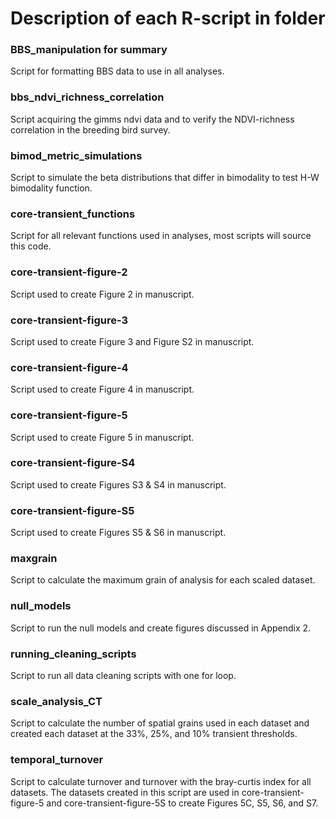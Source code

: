 # Description of each R-script in folder

### BBS_manipulation for summary
Script for formatting BBS data to use in all analyses.
### bbs_ndvi_richness_correlation
Script acquiring the gimms ndvi data and to verify the NDVI-richness correlation in the breeding bird survey.
### bimod_metric_simulations
Script to simulate the beta distributions that differ in bimodality to test H-W bimodality function.
### core-transient_functions
Script for all relevant functions used in analyses, most scripts will source this code.
### core-transient-figure-2
Script used to create Figure 2 in manuscript.
### core-transient-figure-3
Script used to create Figure 3 and Figure S2 in manuscript.
### core-transient-figure-4
Script used to create Figure 4 in manuscript.
### core-transient-figure-5
Script used to create Figure 5 in manuscript.
### core-transient-figure-S4
Script used to create Figures S3 & S4 in manuscript.
### core-transient-figure-S5
Script used to create Figures S5 & S6 in manuscript.
### maxgrain
Script to calculate the maximum grain of analysis for each scaled dataset.
### null_models
Script to run the null models and create figures discussed in Appendix 2.
### running_cleaning_scripts
Script to run all data cleaning scripts with one for loop.
### scale_analysis_CT
Script to calculate the number of spatial grains used in each dataset and created each dataset at the 33%, 25%, and 10% transient thresholds.
### temporal_turnover
Script to calculate turnover and turnover with the bray-curtis index for all datasets. The datasets created in this script are used in core-transient-figure-5 and core-transient-figure-5S to create Figures 5C, S5, S6, and S7.
